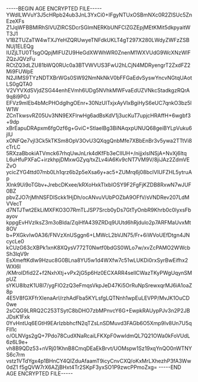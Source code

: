 -----BEGIN AGE ENCRYPTED FILE-----
YWdlLWVuY3J5cHRpb24ub3JnL3YxCi0+IFgyNTUxOSBmNXc0R2ZISUc5ZnEzeXFs
Z1JqWFBBMlRhSlVUZlRCSDcrSGlmNERKbUNFClZGZEpjMEtKMit5dkpyaitWT3J1
V1BZTUZaTW4wTXJYeHZQRUwyeTNFdkUKLT4gT297X280LWdyZWFzZSBNUj1ELEQg
IUZjLTU0T1sgOQpjMlFUZU9HeGdXWWhWR0ZnenM1WXVUdG9WcXNzWlFZQzJQVzFu
RCtZQ3dLZU81bWQ0RUc0a3BTVWVUS3FwU2hLCjN4MDRyengrT2ZxdFZ2Mi9FUWpE
N2JIMS9TYzNDTXBrWGs0SW92NmNkNkV0bFFGaEdvSyswYncvNGtqUAotLS0gQTA0
V2VYVXdSVjdZSG44enhEVmh6UDg5NVhkMWFvaEdUZVNkcStadkgzRQrA9q8i9P0J
EFVz9mIEb4bMcPHOdglhgOEnr+30NzUITxjxAyVlxBgiHyS6eUC7qnkO3bz5lW1W
ZCnTkwsvRZ05Uv3NN9EXFlrwHg6adBsKdV1j3ucKuT7upjcHRAffH+6wgbf3+9dp
xBrEapuDRApxm6fgOzf6g+GviC+StlaelBg3BiNAqxpUNUQ68geiBYLpVuku6jIU
xONFQe7vjI3Ck5kTKSm8OpV3OvU3QXqgQnbMfe7XBbEnBr3v5ywa2TTtVi8cTrLC
5RXzaBbokiATVmck67rhqUwJnLrk4dKfFb3eCIIUH+/nijjxlsINSjA+NvXj6Itq
L6uHfuPXFaC+irzkhpjDMxwGZyq/txZLv4iA6Kv9cNT7VM9V/8jiJAz2ZdmVEZvO
ycicZYG4ttd07mb0Lh1qrz6b2p5eXsa6y+ac5+ZUMrq6j08bclVIUFZHL5ytruAp
Xlnk9Ui9oTGbv+JrebcDKxee/kRXoHxkTlxbIOSY9F2FgFjKZDB8RxwN7wJUF0BZ
pbvZJO7rjMhNSFDlSckk1HjDh/ocANvuVUbPOZbA9OFfV/sVNDRev207LdMVVecT
d7NTJTwt2EkLiMXFKO3O7RmTLJSP7Srcb0yDs7GtTyOnbR9Khrb0c0lyxsFbayov
kppgEvHVzlksZ3m3oBlda/ZqiHfA439ZRDq9UUtd6hRjdulo2p7ARFMaUvxMt8OV
b+PXGkvIw0A36/FNVzXnUSggn6+LMWcL2bVJN75/Fr+6iWVoUEfDtgn4JNcycLe0
kCUzG63cXBPk1xnK8XQysV772T0Nwtf0bdGS0WLo7w/xvZcPAMO2WWcbSh3lqV9r
EsXmeftKdIw9Hzuc8G0BLna8YU5w1d4WXfw7c51wLUKDi0rxSyrBwEifhx2WXI6l
/KMroIDfid2Z+f2NxhXtj+vPx2jG5p6Hz0ECXARR4sellCWazTKyPWgUqynSMpUZ
sYKU8lbzK1U8I7/ygFlO2zQ3eFmqsVkpJeD47Ki5OrRuNpSrewxqrMJ6iA1oaZ8p
4E5V8fGXFfrXIenaArI/rzhAdFba5KYLsfgLQTNnh1wpEuLEVPP/MvJK1OuCD0we
2sCQG9LRRQ2C253TSytC8bDHO7zbMPnvcY6G+EwpkRAUypPJv3n2P2JBJDsK1Fxk
0YvHntUq6EGtH9EArIzbbhcfN2qTZsLnSDMuvd3FAGb6O5Xmp9Iv8Un7U5qFll1c
o/OLNVgs2gQ+7Pdo78CudXNaRcaiLFKXpF0wwIdmQL7Q21OWa0kFoVUdL6z6L9e+
vh8B9QDz53+nVRj01KhnB8CmqDEaEkBrvt/UOMspw1Sz19xqYnQO0nWTNYS6c7rm
vstz1VTdYgx4p1BHnCY4QIZduAfaamT9icyCnvCXQ/oKxMrLXhezhP3fA3Ww0dZ1
f5gQVW7rX6AZjBHxt4Tr2SKpF3yxSO1P9zwcPPmoZxg=
-----END AGE ENCRYPTED FILE-----
